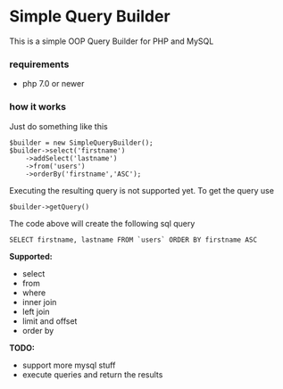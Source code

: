 # Simple Query Builder

This is a simple OOP Query Builder for PHP and MySQL

### requirements
- php 7.0 or newer


### how it works

Just do something like this
```
$builder = new SimpleQueryBuilder();
$builder->select('firstname')
    ->addSelect('lastname')
    ->from('users')
    ->orderBy('firstname','ASC');
```

Executing the resulting query is not supported yet. To get the query use
```
$builder->getQuery()
```

The code above will create the following sql query
```
SELECT firstname, lastname FROM `users` ORDER BY firstname ASC
```

**Supported:**
- select
- from
- where
- inner join
- left join
- limit and offset
- order by

**TODO:**
- support more mysql stuff
- execute queries and return the results